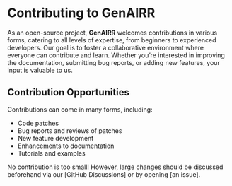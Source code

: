 # Contributing to GenAIRR

As an open-source project, **GenAIRR** welcomes contributions in various forms, catering to all levels of expertise, from beginners to experienced developers. Our goal is to foster a collaborative environment where everyone can contribute and learn. Whether you’re interested in improving the documentation, submitting bug reports, or adding new features, your input is valuable to us.

## Contribution Opportunities

Contributions can come in many forms, including:

- Code patches
- Bug reports and reviews of patches
- New feature development
- Enhancements to documentation
- Tutorials and examples

No contribution is too small! However, large changes should be discussed beforehand via our [GitHub Discussions] or by opening [an issue].
